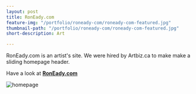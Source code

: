 ```yaml
---
layout: post
title: RonEady.com
feature-img: "/portfolio/roneady-com/roneady-com-featured.jpg"
thumbnail-path: "/portfolio/roneady-com/roneady-com-featured.jpg"
short-description: Art

---
```

RonEady.com is an artist's site. We were hired by Artbiz.ca to make make a sliding homepage header.

Have a look at **[RonEady.com](http://RonEady.com "RonEady.com")**

![homepage](/portfolio/roneady-com/homepage.png)
